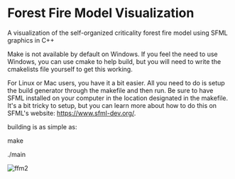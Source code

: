 # Forest Fire Model Visualization
A visualization of the self-organized criticality forest fire model using SFML graphics in C++


Make is not available by default on Windows. If you feel the need to use Windows, you can use cmake to help build, but you will need to write the cmakelists file yourself to get this working.

For Linux or Mac users, you have it a bit easier. All you need to do is setup the build generator through the makefile and then run. Be sure to have SFML installed on your computer in the location designated in the makefile. It's a bit tricky to setup, but you can learn more about how to do this on SFML's website: https://www.sfml-dev.org/.

building is as simple as:

 make

 ./main
 
![ffm2](https://github.com/user-attachments/assets/511695b5-9957-4631-8775-87909edce27b)
